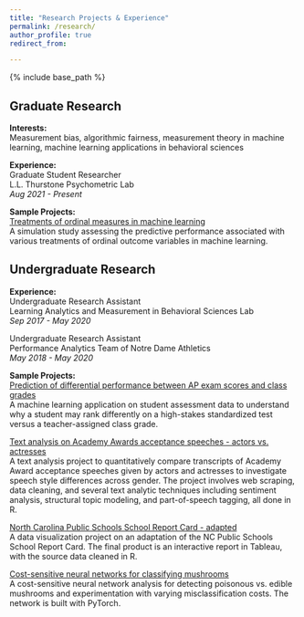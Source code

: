 ```yaml
---
title: "Research Projects & Experience"
permalink: /research/
author_profile: true
redirect_from:

---
```


{% include base_path %}

Graduate Research
-------
**Interests:**  
Measurement bias, algorithmic fairness, measurement theory in machine learning, machine learning applications in behavioral sciences  

**Experience:**    
Graduate Student Researcher   
L.L. Thurstone Psychometric Lab   
*Aug 2021 - Present*

**Sample Projects:**  
[Treatments of ordinal measures in machine learning](https://doi.org/10.35566/jbds/v2n2/suzuki)   
A simulation study assessing the predictive performance associated with various treatments of ordinal outcome variables in machine learning. 

Undergraduate Research
-------
**Experience:**    
Undergraduate Research Assistant  
Learning Analytics and Measurement in Behavioral Sciences Lab   
*Sep 2017 - May 2020*


Undergraduate Research Assistant   
Performance Analytics Team of Notre Dame Athletics   
*May 2018 - May 2020*

**Sample Projects:**  
[Prediction of differential performance between AP exam scores and class grades](https://doi.org/10.3389/feduc.2022.1007779)   
A machine learning application on student assessment data to understand why a student may rank differently on a high-stakes standardized test versus a teacher-assigned class grade.

[Text analysis on Academy Awards acceptance speeches - actors vs. actresses](https://github.com/honokasuzuki/academy-awards)   
A text analysis project to quantitatively compare transcripts of Academy Award acceptance speeches given by actors and actresses to investigate speech style differences across gender. The project involves web scraping, data cleaning, and several text analytic techniques including sentiment analysis, structural topic modeling, and part-of-speech tagging, all done in R.

[North Carolina Public Schools School Report Card - adapted](https://github.com/honokasuzuki/nc-publicschools)   
A data visualization project on an adaptation of the NC Public Schools School Report Card. The final product is an interactive report in Tableau, with the source data cleaned in R.

[Cost-sensitive neural networks for classifying mushrooms](https://github.com/honokasuzuki/poison-mushrooms)   
A cost-sensitive neural network analysis for detecting poisonous vs. edible mushrooms and experimentation with varying misclassification costs. The network is built with PyTorch.
